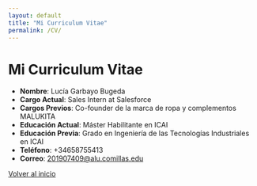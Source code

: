 ```yaml
---
layout: default
title: "Mi Curriculum Vitae"
permalink: /CV/
---
```


# Mi Curriculum Vitae

- **Nombre**: Lucía Garbayo Bugeda
- **Cargo Actual**: Sales Intern at Salesforce
- **Cargos Previos**: Co-founder de la marca de ropa y complementos MALUKITA
- **Educación Actual**: Máster Habilitante en ICAI
- **Educación Previa**: Grado en Ingeniería de las Tecnologías Industriales en ICAI
- **Teléfono**: +34658755413
- **Correo**: 201907409@alu.comillas.edu

[Volver al inicio](/) 
